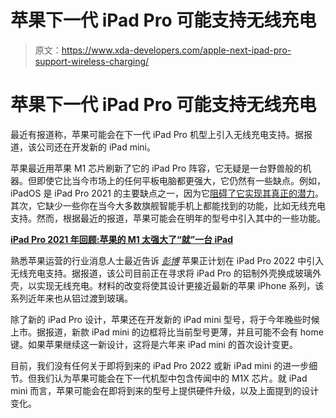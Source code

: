 # 苹果下一代 iPad Pro 可能支持无线充电

> 原文：<https://www.xda-developers.com/apple-next-ipad-pro-support-wireless-charging/>

# 苹果下一代 iPad Pro 可能支持无线充电

最近有报道称，苹果可能会在下一代 iPad Pro 机型上引入无线充电支持。据报道，该公司还在开发新的 iPad mini。

苹果最近用苹果 M1 芯片刷新了它的 iPad Pro 阵容，它无疑是一台野兽般的机器。但即使它比当今市场上的任何平板电脑都更强大，它仍然有一些缺点。例如，iPadOS 是 iPad Pro 2021 的主要缺点之一，因为它[阻碍了它实现其真正的潜力](https://www.xda-developers.com/apple-ipad-pro-ipados-limitations/)。其次，它缺少一些你在当今大多数旗舰智能手机上都能找到的功能，比如无线充电支持。然而，根据最近的报道，苹果可能会在明年的型号中引入其中的一些功能。

**[iPad Pro 2021 年回顾:苹果的 M1 太强大了“就”一台 iPad](https://www.xda-developers.com/ipad-pro-2021-review/)**

熟悉苹果运营的行业消息人士最近告诉 *[彭博](https://www.bloomberg.com/news/articles/2021-06-04/apple-working-on-ipad-pro-with-wireless-charging-new-ipad-mini)* 苹果正计划在 iPad Pro 2022 中引入无线充电支持。据报道，该公司目前正在寻求将 iPad Pro 的铝制外壳换成玻璃外壳，以实现无线充电。材料的改变将使其设计更接近最新的苹果 iPhone 系列，该系列近年来也从铝过渡到玻璃。

除了新的 iPad Pro 设计，苹果还在开发新的 iPad mini 型号，将于今年晚些时候上市。据报道，新款 iPad mini 的边框将比当前型号更薄，并且可能不会有 home 键。如果苹果继续这一新设计，这将是六年来 iPad mini 的首次设计变更。

目前，我们没有任何关于即将到来的 iPad Pro 2022 或新 iPad mini 的进一步细节。但我们认为苹果可能会在下一代机型中包含传闻中的 M1X 芯片。就 iPad mini 而言，苹果可能会在即将到来的型号上提供硬件升级，以及上面提到的设计变化。